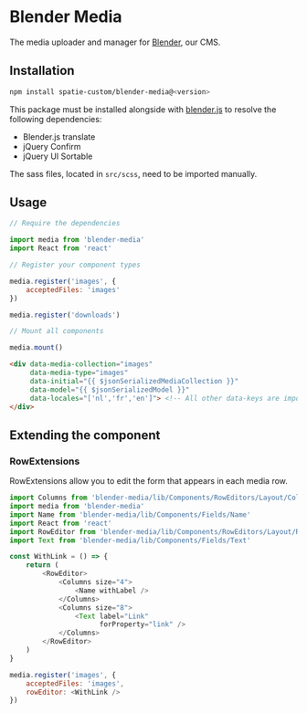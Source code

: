 # Blender Media

The media uploader and manager for [Blender](https://github.com/spatie-custom/blender), our CMS.

## Installation

```bash
npm install spatie-custom/blender-media@<version>
```

This package must be installed alongside with [blender.js](https://github.com/spatie-custom/blender.js) to resolve the following dependencies:

- Blender.js translate
- jQuery Confirm
- jQuery UI Sortable

The sass files, located in `src/scss`, need to be imported manually.

## Usage

```js
// Require the dependencies

import media from 'blender-media'
import React from 'react'

// Register your component types

media.register('images', {
    acceptedFiles: 'images'
})

media.register('downloads')

// Mount all components

media.mount()
```

```html
<div data-media-collection="images"
     data-media-type="images"
     data-initial="{{ $jsonSerializedMediaCollection }}"
     data-model="{{ $jsonSerializedModel }}"
     data-locales="['nl','fr','en']"> <!-- All other data-keys are imported as custom data -->
</div>
```

## Extending the component

### RowExtensions

RowExtensions allow you to edit the form that appears in each media row.

```js
import Columns from 'blender-media/lib/Components/RowEditors/Layout/Columns'
import media from 'blender-media'
import Name from 'blender-media/lib/Components/Fields/Name'
import React from 'react'
import RowEditor from 'blender-media/lib/Components/RowEditors/Layout/RowEditor'
import Text from 'blender-media/lib/Components/Fields/Text'

const WithLink = () => {
    return (
        <RowEditor>
            <Columns size="4">
                <Name withLabel />
            </Columns>
            <Columns size="8">
                <Text label="Link"
                      forProperty="link" />
            </Columns>
        </RowEditor>
    )
}

media.register('images', {
    acceptedFiles: 'images',
    rowEditor: <WithLink />
})
```
